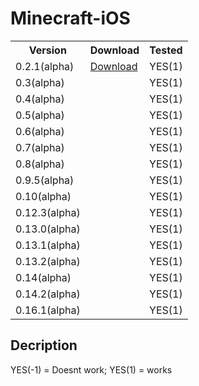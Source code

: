 # Minecraft-iOS

<table>
    <tr>
        <th>Version</th>
        <th>Download</th>
        <th>Tested</th>
    </tr>
        <td>0.2.1(alpha)</td>
        <td><a href="https://archive.org/download/minecraft-pocket-edition-versions-ipa/MCPE%200.2.1.ipa">Download</a></td>
        <td>YES(1)</td>
    </tr>
    </tr>
        <td>0.3(alpha)</td>
        <td></td>
        <td>YES(1)</td>
    </tr>
    </tr>
        <td>0.4(alpha)</td>
        <td></td>
        <td>YES(1)</td>
    </tr>
    </tr>
        <td>0.5(alpha)</td>
        <td></td>
        <td>YES(1)</td>
    </tr>
    </tr>
        <td>0.6(alpha)</td>
        <td></td>
        <td>YES(1)</td>
    </tr>
    </tr>
        <td>0.7(alpha)</td>
        <td></td>
        <td>YES(1)</td>
    </tr>
    </tr>
        <td>0.8(alpha)</td>
        <td></td>
        <td>YES(1)</td>
    </tr>
    </tr>
        <td>0.9.5(alpha)</td>
        <td></td>
        <td>YES(1)</td>
    </tr>
    </tr>
        <td>0.10(alpha)</td>
        <td></td>
        <td>YES(1)</td>
    </tr>
    </tr>
        <td>0.12.3(alpha)</td>
        <td></td>
        <td>YES(1)</td>
    </tr>
    </tr>
        <td>0.13.0(alpha)</td>
        <td></td>
        <td>YES(1)</td>
    </tr>
    </tr>
        <td>0.13.1(alpha)</td>
        <td></td>
        <td>YES(1)</td>
    </tr>
    </tr>
        <td>0.13.2(alpha)</td>
        <td></td>
        <td>YES(1)</td>
    </tr>
    </tr>
        <td>0.14(alpha)</td>
        <td></td>
        <td>YES(1)</td>
    </tr>
    </tr>
        <td>0.14.2(alpha)</td>
        <td></td>
        <td>YES(1)</td>
    </tr>
    </tr>
        <td>0.16.1(alpha)</td>
        <td></td>
        <td>YES(1)</td>
    </tr>
</table>

## Decription
YES(-1) = Doesnt work; YES(1) = works
